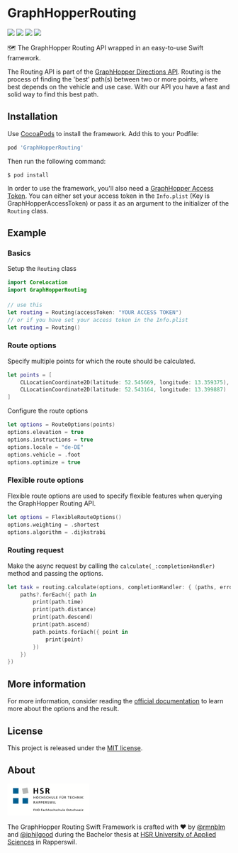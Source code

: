 # GraphHopperRouting
[![](http://img.shields.io/badge/ios-8.0+-FC3159.svg)]()
[![](http://img.shields.io/badge/swift-3.0+-FD9426.svg)]()
[![](https://img.shields.io/badge/cocoapods-compatible-53D769.svg)](https://github.com/cocoapods/cocoapods)
[![](https://img.shields.io/badge/license-MIT-lightgrey.svg)](http://mit-license.org)

🗺 The GraphHopper Routing API wrapped in an easy-to-use Swift framework.

The Routing API is part of the [GraphHopper Directions API](https://graphhopper.com/#directions-api). Routing is the process of finding the 'best' path(s) between two or more points, where best depends on the vehicle and use case. With our API you have a fast and solid way to find this best path.

## Installation

Use [CocoaPods](http://cocoapods.org/) to install the framework. Add this to your Podfile:

``` ruby
pod 'GraphHopperRouting'
```

Then run the following command:

```
$ pod install
```

In order to use the framework, you'll also need a [GraphHopper Access Token](https://graphhopper.com/dashboard/#/api-keys). You can either set your access token in the `Info.plist` (Key is GraphHopperAccessToken) or pass it as an argument to the initializer of the `Routing` class.

## Example

### Basics

Setup the `Routing` class

``` swift
import CoreLocation
import GraphHopperRouting

// use this
let routing = Routing(accessToken: "YOUR ACCESS TOKEN")
// or if you have set your access token in the Info.plist
let routing = Routing()
```

### Route options

Specify multiple points for which the route should be calculated.

```swift
let points = [
    CLLocationCoordinate2D(latitude: 52.545669, longitude: 13.359375),
    CLLocationCoordinate2D(latitude: 52.543164, longitude: 13.399887)
]
```

Configure the route options

``` swift
let options = RouteOptions(points)
options.elevation = true
options.instructions = true
options.locale = "de-DE"
options.vehicle = .foot
options.optimize = true
```

### Flexible route options

Flexible route options are used to specify flexible features when querying the GraphHopper Routing API.

```swift
let options = FlexibleRouteOptions()
options.weighting = .shortest
options.algorithm = .dijkstrabi
```

### Routing request

Make the async request by calling the `calculate(_:completionHandler)` method and passing the options.

```swift
let task = routing.calculate(options, completionHandler: { (paths, error) in
    paths?.forEach({ path in
        print(path.time)
        print(path.distance)
        print(path.descend)
        print(path.ascend)
        path.points.forEach({ point in
        	print(point)
        })
    })
})
```

## More information

For more information, consider reading the [official documentation](https://graphhopper.com/api/1/docs/routing/) to learn more about the options and the result.

## License

This project is released under the [MIT license](LICENSE).

## About

<img src="images/HSRLogo.png" width="184" />

The GraphHopper Routing Swift Framework is crafted with :heart: by [@rmnblm](https://github.com/rmnblm) and [@iphilgood](https://github.com/iphilgood) during the Bachelor thesis at [HSR University of Applied Sciences](https://www.hsr.ch) in Rapperswil.

